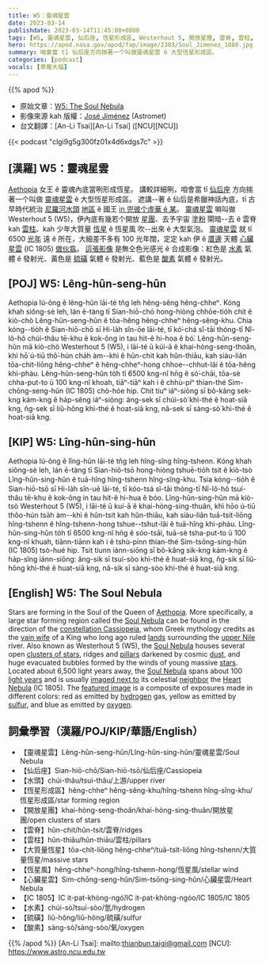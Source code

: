 ```yaml
---
title: W5：靈魂星雲
date: 2023-03-14
publishdate: 2023-03-14T11:45:00+0800
tags: [W5, 靈魂星雲, 仙后座, 恆星形成區, Westerhout 5, 開放星團, 雲脊, 雲柱, 大質量恆星, 恆星風, 心臟星雲, IC 1805, 水素, 硫磺, 酸素, 水頭]
hero: https://apod.nasa.gov/apod/fap/image/2303/Soul_Jimenez_1080.jpg
summary: 咱會當 tī 仙后座方向揣著一个叫做靈魂星雲 ê 大型恆星形成區。
categories: [podcast]
vocals: [草莓大福]
---
```


{{% apod %}}

- 原始文章：[W5: The Soul Nebula](https://apod.nasa.gov/apod/ap230314.html)
- 影像來源 kah 版權：[José Jiménez](https://www.instagram.com/astrometbcn/) (Astromet)
- 台文翻譯：[An-Li Tsai][An-Li Tsai] ([NCU][NCU])

{{< podcast "clgi9g5g300fz01x4d6xdgs7c" >}}

## [漢羅] W5：靈魂星雲
[Aethopia][Aethopia] 女王 ê 靈魂內底當咧形成恆星。
講較詳細咧，咱會當 tī [仙后座][constellation Cassiopeia] 方向揣著一个叫做 [靈魂星雲][Soul Nebula 1] ê 大型恆星形成區。
遮講--著 ê 仙后是希臘神話內底，tī 古早時代統治 [尼羅河水頭][upper Nile] [地區][lands] ê 國王 [in 兜彼个虛華 ê 某][vain wife]。
[靈魂星雲][Soul Nebula 2] 嘛叫做 Westerhout 5 (W5)，伊內底有幾若个開放 [星團][clusters of stars]、去予宇宙 [塗粉][dust] 閘暗--去 ê 雲脊 kah [雲柱][pillars]、kah 少年大質量 [恆星][stars] ê 恆星風 吹--出來 ê 大型氣泡。
[靈魂星雲][Soul Nebula 3] 就 tī 6500 [光年][light years] 遠 ê 所在，大細差不多有 100 光年闊，定定 kah 伊 ê [厝邊][neighbor] 天體 [心臟星雲][Heart Nebula] (IC 1805) [做伙翕][imaged next to]。
[這張影像][featured image] 是無仝色光感光 ê 合成影像：紅色是 [水素][hydrogen] 氣體 ê 發射光、黃色是 [硫磺][sulfur] 氣體 ê 發射光、藍色是 [酸素][oxygen] 氣體 ê 發射光。



## [POJ] W5: Lêng-hûn-seng-hûn
Aethopia lú-ông ê lêng-hûn lāi-té tn̂g leh hêng-sêng hêng-chheⁿ.
Kóng khah siông-sè leh, lán ē-tàng tī Sian-hiō-chō hong-hiòng chhōe-tio̍h chit ê kiò-chò Lêng-hûn-seng-hûn ê tōa-hêng hêng-chheⁿ hêng-sêng-khu.
Chia kóng--tio̍h ê Sian-hiō-chō sī Hi-la̍h sîn-ōe lāi-té, tī kó͘-chá sî-tāi thóng-tī Nî-lô-hô chúi-thâu tē-khu ê kok-ông in tau hit-ê hi-hoa ê bó͘.
Lêng-hûn-seng-hûn mā kiò-chò Westerhout 5 (W5), i lāi-té ū kúi-ā ê khai-hòng-seng-thoân, khì hō͘ ú-tiū thô͘-hún cha̍h àm--khì ê hûn-chit kah hûn-thiāu, kah siàu-liân tōa-chit-liōng hêng-chheⁿ ê hêng-chheⁿ-hong chhoe--chhut-lâi ê tōa-hêng khì-phàu.
Lêng-hûn-seng-hûn to̍h tī 6500 kng-nî hn̄g ê só͘-chāi, tōa-sè chha-put-to ū 100 kng-nî khoah, tiāⁿ-tiāⁿ kah i ê chhù-piⁿ thian-thé Sim-chōng-seng-hûn (IC 1805) chò-hóe hip.
Chit tiuⁿ iáⁿ-siōng sī bô-kâng sek-kng kám-kng ê ha̍p-sêng iáⁿ-siōng: âng-sek sī chúi-sò͘ khì-thé ê hoat-siā kng, n̂g-sek sī liû-hông khì-thé ê hoat-siā kng, nâ-sek sī sàng-sò͘ khì-thé ê hoat-siā kng.

## [KIP] W5: Lîng-hûn-sing-hûn
Aethopia lú-ông ê lîng-hûn lāi-té tn̂g leh hîng-sîng hîng-tshenn.
Kóng khah siông-sè leh, lán ē-tàng tī Sian-hiō-tsō hong-hiòng tshuē-tio̍h tsit ê kiò-tsò Lîng-hûn-sing-hûn ê tuā-hîng hîng-tshenn hîng-sîng-khu.
Tsia kóng--tio̍h ê Sian-hiō-tsō sī Hi-la̍h sîn-uē lāi-té, tī kóo-tsá sî-tāi thóng-tī Nî-lô-hô tsuí-thâu tē-khu ê kok-ông in tau hit-ê hi-hua ê bóo.
Lîng-hûn-sing-hûn mā kiò-tsò Westerhout 5 (W5), i lāi-té ū kuí-ā ê khai-hòng-sing-thuân, khì hōo ú-tiū thôo-hún tsa̍h àm--khì ê hûn-tsit kah hûn-thiāu, kah siàu-liân tuā-tsit-liōng hîng-tshenn ê hîng-tshenn-hong tshue--tshut-lâi ê tuā-hîng khì-phàu.
Lîng-hûn-sing-hûn to̍h tī 6500 kng-nî hn̄g ê sóo-tsāi, tuā-sè tsha-put-to ū 100 kng-nî khuah, tiānn-tiānn kah i ê tshù-pinn thian-thé Sim-tsōng-sing-hûn (IC 1805) tsò-hué hip.
Tsit tiunn iánn-siōng sī bô-kâng sik-kng kám-kng ê ha̍p-sîng iánn-siōng: âng-sik sī tsuí-sòo khì-thé ê huat-siā kng, n̂g-sik sī liû-hông khì-thé ê huat-siā kng, nâ-sik sī sàng-sòo khì-thé ê huat-siā kng.


## [English] W5: The Soul Nebula

Stars are forming in the Soul of the Queen of [Aethopia][Aethopia].
More specifically, a large star forming region called the [Soul Nebula][Soul Nebula 1] can be found in the direction of the [constellation Cassiopeia][constellation Cassiopeia], whom Greek mythology credits as the [vain wife][vain wife] of a King who long ago ruled [lands][lands] surrounding the [upper Nile][upper Nile] river.
Also known as Westerhout 5 (W5), the [Soul Nebula][Soul Nebula 2] houses several open [clusters of stars][clusters of stars], ridges and [pillars][pillars] darkened by cosmic [dust][dust], and huge evacuated bubbles formed by the winds of young massive [stars][stars].
Located about 6,500 light years away, the [Soul Nebula][Soul Nebula 3] spans about 100 [light years][light years] and is usually [imaged next to][imaged next to] its celestial [neighbor][neighbor] the [Heart Nebula][Heart Nebula] (IC 1805).
The [featured image][featured image] is a composite of exposures made in different colors: red as emitted by [hydrogen][hydrogen] gas, yellow as emitted by [sulfur][sulfur], and blue as emitted by [oxygen][oxygen].

## 詞彙學習（漢羅/POJ/KIP/華語/English）
- 【靈魂星雲】Lêng-hûn-seng-hûn/Lîng-hûn-sing-hûn/靈魂星雲/Soul Nebula
- 【仙后座】Sian-hiō-chō/Sian-hiō-tsō/仙后座/Cassiopeia
- 【水頭】chúi-thâu/tsuí-thâu/上游/upper river
- 【恆星形成區】hêng-chheⁿ hêng-sêng-khu/hîng-tshenn hîng-sîng-khu/恆星形成區/star forming region
- 【開放星團】khai-hòng-seng-thoân/khai-hòng-sing-thuân/開放星團/open clusters of stars
- 【雲脊】hûn-chit/hûn-tsit/雲脊/ridges
- 【雲柱】hûn-thiāu/hûn-thiāu/雲柱/pillars
- 【大質量恆星】tōa-chit-liōng hêng-chheⁿ/tuā-tsit-liōng hîng-tshenn/大質量恆星/massive stars
- 【恆星風】hêng-chheⁿ-hong/hîng-tshenn-hong/恆星風/stellar wind
- 【心臟星雲】Sim-chōng-seng-hûn/Sim-tsōng-sing-hûn/心臟星雲/Heart Nebula
- 【IC 1805】IC it-pat-khòng-ngó͘/IC it-pat-khòng-ngóo/IC 1805/IC 1805
- 【水素】chúi-sò͘/tsuí-sòo/氫/hydrogen
- 【硫磺】liû-hông/liû-hông/硫磺/sulfur
- 【酸素】sàng-sò͘/sàng-sòo/氧/oxygen

{{% /apod %}}
[An-Li Tsai]: mailto:thianbun.taigi@gmail.com
[NCU]: https://www.astro.ncu.edu.tw

[copyright]: https://apod.nasa.gov/apod/fap/lib/about_apod.html#srapply
[License]: https://creativecommons.org/licenses/by/2.0/


[Aethopia]:https://en.wikipedia.org/wiki/Aethiopia
[Soul Nebula 1]:https://en.wikipedia.org/wiki/Soul_Nebula
[constellation Cassiopeia]:https://en.wikipedia.org/wiki/Cassiopeia_%28constellation%29
[vain wife]:https://en.wikipedia.org/wiki/Cassiopeia_(mother_of_Andromeda)
[lands]:http://en.wikipedia.org/wiki/Ethiopia_%28mythology%29
[upper Nile]:https://en.wikipedia.org/wiki/Nile_Delta
[Soul Nebula 2]:https://apod.nasa.gov/apod/ap181128.html
[clusters of stars]:http://asterisk.apod.com/viewtopic.php?f=24&t=18009
[pillars]:https://apod.nasa.gov/apod/ap221020.html
[dust]:https://apod.nasa.gov/apod/ap030706.html
[stars]:https://science.nasa.gov/astrophysics/focus-areas/how-do-stars-form-and-evolve
[Soul Nebula 3]:https://apod.nasa.gov/apod/ap171004.html
[light years]:https://spaceplace.nasa.gov/light-year/
[imaged next to]:https://apod.nasa.gov/apod/ap100601.html
[neighbor]:https://cats.com/wp-content/uploads/2016/07/2-Cat-and-Dogfriendships2.jpg
[Heart Nebula]:https://apod.nasa.gov/apod/ap220214.html
[featured image]:https://www.instagram.com/p/CENQecpq7aY/
[hydrogen]:https://www.youtube.com/watch?v=nLuOM9aOWvk
[sulfur]:https://en.wikipedia.org/wiki/Sulfur
[oxygen]:https://periodic.lanl.gov/8.shtml

